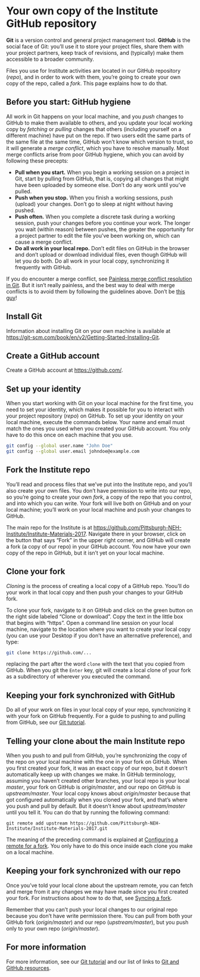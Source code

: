 # Your own copy of the Institute GitHub repository

**Git** is a version control and general project management tool. **GitHub** is the social face of Git: you’ll use it to store your project files, share them with your project partners, keep track of revisions, and (typically) make them accessible to a broader community.

Files you use for Institute activities are located in our GitHub repository (*repo*), and in order to work with them, you’re going to create your own copy of the repo, called a *fork*. This page explains how to do that.

## Before you start: GitHub hygiene

All work in Git happens on your local machine, and you *push* changes to GitHub to make them available to others, and you update your local working copy by *fetching* or *pulling* changes that others (including yourself on a different machine) have put on the repo. If two users edit the same parts of the same file at the same time, GitHub won’t know which version to trust, so it will generate a *merge conflict*, which you have to resolve manually. Most merge conflicts arise from poor GitHub hygiene, which you can avoid by following these precepts:

* **Pull when you start.** When you begin a working session on a project in Git, start by pulling from GitHub, that is, copying all changes that might have been uploaded by someone else. Don’t do any work until you’ve pulled.
* **Push when you stop.** When you finish a working sessions, push (upload) your changes. Don’t go to sleep at night without having pushed.
* **Push often.** When you complete a discrete task during a working session, push your changes before you continue your work. The longer you wait (within reason) between pushes, the greater the opportunity for a project partner to edit the file you’ve been working on, which can cause a merge conflict.
* **Do all work in your local repo.** Don’t edit files on GitHub in the browser and don’t upload or download individual files, even though GitHub will let you do both. Do all work in your local copy, synchronizing it frequently with GitHub.

If you do encounter a merge conflict, see [Painless merge conflict resolution in Git](http://blog.wuwon.id.au/2010/09/painless-merge-conflict-resolution-in.html). But it isn’t really painless, and the best way to deal with merge conflicts is to avoid them by following the guidelines above. Don’t be [this guy](https://xkcd.com/1597/)!

## Install Git

Information about installing Git on your own machine is available at <https://git-scm.com/book/en/v2/Getting-Started-Installing-Git>. 

## Create a GitHub account

Create a GitHub account at <https://github.com/>.

## Set up your identity

When you start working with Git on your local machine for the first time, you need to set your identity, which makes it possible for you to interact with your project repository (*repo*) on GitHub. To set up your identity on your local machine, execute the commands below. Your name and email must match the ones you used when you created your GitHub account. You only have to do this once on each machine that you use. 

```bash
git config --global user.name "John Doe"
git config --global user.email johndoe@example.com
```

## Fork the Institute repo

You’ll read and process files that we’ve put into the Institute repo, and you’ll also create your own files. You don’t have permission to write into our repo, so you’re going to create your own *fork*, a copy of the repo that you control, and into which you can write. Your fork will live both on GitHub and on your local machine; you’ll work on your local machine and push your changes to GitHub.

The main repo for the Institute is at <https://github.com/Pittsburgh-NEH-Institute/Institute-Materials-2017>. Navigate there in your browser, click on the button that says  “Fork” in the upper right corner, and GitHub will create a fork (a copy of our repo) in your GitHub account. You now have your own copy of the repo in GitHub, but it isn’t yet on your local machine.

## Clone your fork

*Cloning* is the process of creating a local copy of a GitHub repo. Yoou’ll do your work in that local copy and then push your changes to your GitHub fork. <!--You could have cloned the main Institute repo instead of forking it and then cloning your fork, but the advantage of cloning your own fork is that you can create or change files and push them to GitHub, which you can’t do with the main Institute repo because you don’t have write permission-->

To clone your fork, navigate to it on GitHub and click on the green button on the right side labeled “Clone or download”. Copy the text in the little box that begins with “https”. Open a command line session on your local machine, navigate to the location where you want to create your local copy (you can use your Desktop if you don’t have an alternative preference), and type:

```bash
git clone https://github.com/...
```

replacing the part after the word `clone` with the text that you copied from GitHub. When you git the `Enter` key, git will create a local clone of your fork as a subdirectory of wherever you executed the command.

## Keeping your fork synchronized with GitHub

Do all of your work on files in your local copy of your repo, synchronizing it with your fork on GitHub frequently. For a guide to pushing to and pulling from GitHub, see our [Git tutorial](https://github.com/Pittsburgh-NEH-Institute/Institute-Materials-2017/blob/master/schedule/week_1/git_tutorial.md).

## Telling your clone about the main Institute repo

When you push to and pull from GitHub, you’re synchronizing the copy of the repo on your local machine with the one in your fork on GitHub. When you first created your fork, it was an exact copy of our repo, but it doesn’t automatically keep up with changes we make. In GitHub terminology, assuming you haven’t created other branches, your local repo is your local *master*, your fork on GitHub is *origin/master*, and our repo on GitHub is *upstream/master*. Your local copy knows about *origin/master* because that got configured automatically when you cloned your fork, and that’s where you push and pull by default. But it doesn’t know about *upstream/master* until you tell it. You can do that by running the following command:

```
git remote add upstream https://github.com/Pittsburgh-NEH-Institute/Institute-Materials-2017.git
```

The meaning of the preceding command is explained at [Configuring a remote for a fork](https://help.github.com/articles/configuring-a-remote-for-a-fork/). You only have to do this once inside each clone you make on a local machine.

## Keeping your fork synchronized with our repo


Once you’ve told your local clone about the upstream remote, you can fetch and merge from it any changes we may have made since you first created your fork. For instructions about how to do that, see [Syncing a fork](https://help.github.com/articles/syncing-a-fork/).

Remember that you can’t push your local changes to our original repo because you don’t have write permission there. You can pull from both your GitHub fork (*origin/master*) and our repo (*upstream/master*), but you push only to your own repo (*origin/master*).

## For more information

For more information, see our [Git tutorial](../week_1/git_tutorial.md) and our list of links to [Git and GitHub resources](../week_1/git_resources.md).